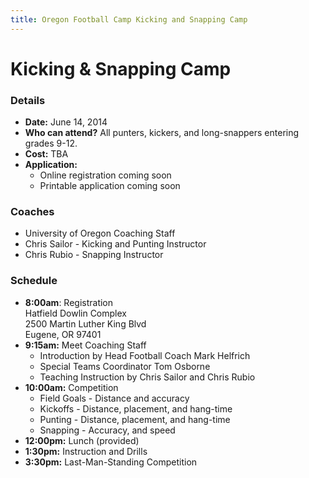 ```yaml
---
title: Oregon Football Camp Kicking and Snapping Camp
---
```


# Kicking &amp; Snapping Camp

### Details

* __Date:__ June 14, 2014
* __Who can attend?__ All punters, kickers, and long-snappers entering grades
  9-12.
* __Cost:__ TBA
* __Application:__
  * Online registration coming soon
  * Printable application coming soon

### Coaches

* University of Oregon Coaching Staff
* Chris Sailor - Kicking and Punting Instructor
* Chris Rubio - Snapping Instructor

### Schedule

* __8:00am__: Registration  
Hatfield Dowlin Complex  
2500 Martin Luther King Blvd  
Eugene, OR 97401
* __9:15am:__ Meet Coaching Staff
  * Introduction by Head Football Coach Mark Helfrich
  * Special Teams Coordinator Tom Osborne
  * Teaching Instruction by Chris Sailor and Chris Rubio
* __10:00am:__ Competition
  * Field Goals - Distance and accuracy
  * Kickoffs - Distance, placement, and hang-time
  * Punting - Distance, placement, and hang-time
  * Snapping - Accuracy, and speed
* __12:00pm:__ Lunch (provided)
* __1:30pm:__ Instruction and Drills
* __3:30pm:__ Last-Man-Standing Competition
